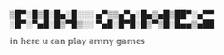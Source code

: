 ▒█▀░█▒█░█▄░█░░░   ▄▀▒▒▄▀▄░█▄▒▄█▒██▀░▄▀▀
░█▀░▀▄█░█▒▀█▒░░   ▀▄█░█▀█░█▒▀▒█░█▄▄▒▄██


𝕚𝕟 𝕙𝕖𝕣𝕖 𝕦 𝕔𝕒𝕟 𝕡𝕝𝕒𝕪 𝕒𝕞𝕟𝕪 𝕘𝕒𝕞𝕖𝕤

